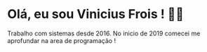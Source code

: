 # Olá, eu sou Vinicius Frois ! 👨‍💻
Trabalho com sistemas desde 2016.
No inicio de 2019 comecei me aprofundar na area de programação !
